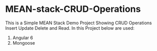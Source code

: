 # MEAN-stack-CRUD-Operations
This is a Simple MEAN Stack Demo Project Showing CRUD Operations Insert Update Delete and Read.
In this Project below are used:
1. Angular 6
2. Mongoose

